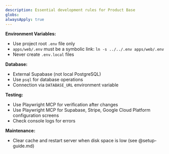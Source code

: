 ```yaml
---
description: Essential development rules for Product Base
globs:
alwaysApply: true
---
```


**Environment Variables:**
- Use project root `.env` file only
- `apps/web/.env` must be a symbolic link: `ln -s ../../.env apps/web/.env`
- Never create `.env.local` files

**Database:**
- External Supabase (not local PostgreSQL)
- Use `psql` for database operations
- Connection via `DATABASE_URL` environment variable

**Testing:**
- Use Playwright MCP for verification after changes
- Use Playwright MCP for Supabase, Stripe, Google Cloud Platform configuration screens
- Check console logs for errors

**Maintenance:**
- Clear cache and restart server when disk space is low (see @setup-guide.md)